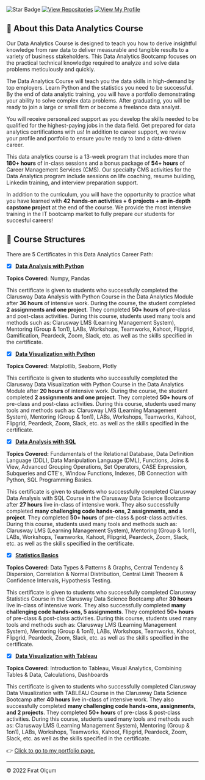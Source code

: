  ![Star Badge](https://img.shields.io/static/v1?label=%F0%9F%8C%9F&message=If%20Useful&style=style=flat&color=BC4E99)
 [![View Repositories](https://img.shields.io/badge/View-My_Repositories-blue?logo=GitHub)](https://github.com/firatolcum?tab=repositories)
[![View My Profile](https://img.shields.io/badge/View-My_Profile-green?logo=GitHub)](https://github.com/firatolcum) 

## 📣 About this Data Analytics Course
Our Data Analytics Course is designed to teach you how to derive insightful knowledge from raw data to deliver measurable and tangible results to a variety of business stakeholders. This Data Analytics Bootcamp focuses on the practical technical knowledge required to analyze and solve data problems meticulously and quickly.

The Data Analytics Course will teach you the data skills in high-demand by top employers. Learn Python and the statistics you need to be successful. By the end of data analytic training, you will have a portfolio demonstrating your ability to solve complex data problems. After graduating, you will be ready to join a large or small firm or become a freelance data analyst.

You will receive personalized support as you develop the skills needed to be qualified for the highest-paying jobs in the data field. Get prepared for data analytics certifications with us! In addition to career support, we review your profile and portfolio to ensure you’re ready to land a data-driven career. 

This data analytics course is a 13-week program that includes more than **180+ hours** of in-class sessions and a bonus package of **54+ hours** of Career Management Services (CMS). Our specialty CMS activities for the Data Analytics program include sessions on life coaching, resume building, Linkedin training, and interview preparation support. 

In addition to the curriculum, you will have the opportunity to practice what you have learned with **42 hands-on activities + 6 projects + an in-depth capstone project** at the end of the course. We provide the most intensive training in the IT bootcamp market to fully prepare our students for succesful careers!

## 📂 Course Structures

There are 5 Certificates in this Data Analytics Career Path:


- [x] [__Data Analysis with Python__](https://github.com/firatolcum/Clarusway_Data_Analytics_Course/blob/master/8-Certificates/1-DataAnalysisWithPython.jpg)

**Topics Covered:** Numpy, Pandas

This certificate is given to students who successfully completed the Clarusway Data Analysis with Python Course in the Data Analytics Module after **36 hours** of intensive work. During the course, the student completed **2 assignments and one project**. They completed **50+ hours** of pre-class and post-class activities. During this course, students used many tools and methods such as: Clarusway LMS (Learning Management System), Mentoring (Group & 1on1), LABs, Workshops, Teamworks, Kahoot, Flipgrid, Gamification, Peardeck, Zoom, Slack, etc. as well as the skills specified in the certificate.


- [x] [__Data Visualization with Python__](https://github.com/firatolcum/Clarusway_Data_Analytics_Course/blob/master/8-Certificates/2-DataVisualizationWithPython.jpg)

**Topics Covered:** Matplotlib, Seaborn, Plotly

This certificate is given to students who successfully completed the Clarusway Data Visualization with Python Course in the Data Analytics Module after **20 hours** of intensive work. During the course, the student completed **2 assignments and one project**. They completed **50+ hours** of pre-class and post-class activities. During this course, students used many tools and methods such as: Clarusway LMS (Learning Management System), Mentoring (Group & 1on1), LABs, Workshops, Teamworks, Kahoot, Flipgrid, Peardeck, Zoom, Slack, etc. as well as the skills specified in the certificate.



- [X] [__Data Analysis with SQL__ ](https://github.com/firatolcum/Clarusway_Data_Analytics_Course/blob/master/8-Certificates/3-DataAnalysisWithSQL.jpg)

**Topics Covered:** Fundamentals of the Relational Database, Data Definition Language (DDL), Data Manipulation Language (DML), Functions, Joins & View, Advanced Grouping Operations, Set Operators, CASE Expression, Subqueries and CTE's, Window Functions, Indexes, DB Connection with Python, SQL Programming Basics.

This certificate is given to students who successfully completed Clarusway Data Analysis with SQL Course in the Clarusway Data Science Bootcamp after **27 hours** live in-class of intensive work. They also successfully completed **many challenging code hands-ons, 2 assignments, and a project**. They completed **50+ hours** of pre-class & post-class activities. During this course, students used many tools and methods such as: Clarusway LMS (Learning Management System), Mentoring (Group & 1on1), LABs, Workshops, Teamworks, Kahoot, Flipgrid, Peardeck, Zoom, Slack, etc. as well as the skills specified in the certificate.


- [x] [__Statistics Basics__](https://github.com/firatolcum/Clarusway_Data_Analytics_Course/blob/master/8-Certificates/4-Statistics%20Basics.jpg)

**Topics Covered:** Data Types & Patterns & Graphs, Central Tendency & Dispersion, Correlation & Normal Distribution, Central Limit Theorem & Confidence Intervals, Hypothesis Testing.

This certificate is given to students who successfully completed Clarusway Statistics Course in the Clarusway Data Science Bootcamp after **30 hours** live in-class of intensive work. They also successfully completed **many challenging code hands-ons, 5 assignments**. They completed **50+ hours** of pre-class & post-class activities. During this course, students used many tools and methods such as: Clarusway LMS (Learning Management System), Mentoring (Group & 1on1), LABs, Workshops, Teamworks, Kahoot, Flipgrid, Peardeck, Zoom, Slack, etc. as well as the skills specified in the certificate.


- [X] [__Data Visualization with Tableau__](https://github.com/firatolcum/Clarusway_Data_Analytics_Course/blob/master/8-Certificates/5-DataVisualizationWithTableau.jpg)

**Topics Covered:** Introduction to Tableau, Visual Analytics, Combining Tables & Data, Calculations, Dashboards

This certificate is given to students who successfully completed Clarusway Data Visualization with TABLEAU Course in the Clarusway Data Science Bootcamp after **40 hours** live in-class of intensive work. They also successfully completed **many challenging code hands-ons, assignments, and 2 projects**. They completed **50+ hours** of pre-class & post-class activities. During this course, students used many tools and methods such as: Clarusway LMS (Learning Management System), Mentoring (Group & 1on1), LABs, Workshops, Teamworks, Kahoot, Flipgrid, Peardeck, Zoom, Slack, etc. as well as the skills specified in the certificate.

👉 [Click to go to my portfolio page.](https://firatolcum.social/)

---
<p>&copy; 2022 Fırat Olçum </p>


